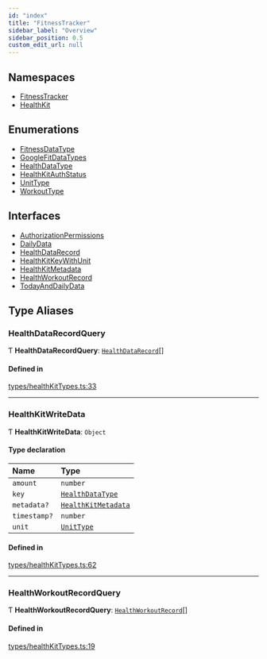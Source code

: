 ```yaml
---
id: "index"
title: "FitnessTracker"
sidebar_label: "Overview"
sidebar_position: 0.5
custom_edit_url: null
---
```


## Namespaces

- [FitnessTracker](namespaces/FitnessTracker.md)
- [HealthKit](namespaces/HealthKit.md)

## Enumerations

- [FitnessDataType](enums/FitnessDataType.md)
- [GoogleFitDataTypes](enums/GoogleFitDataTypes.md)
- [HealthDataType](enums/HealthDataType.md)
- [HealthKitAuthStatus](enums/HealthKitAuthStatus.md)
- [UnitType](enums/UnitType.md)
- [WorkoutType](enums/WorkoutType.md)

## Interfaces

- [AuthorizationPermissions](interfaces/AuthorizationPermissions.md)
- [DailyData](interfaces/DailyData.md)
- [HealthDataRecord](interfaces/HealthDataRecord.md)
- [HealthKitKeyWithUnit](interfaces/HealthKitKeyWithUnit.md)
- [HealthKitMetadata](interfaces/HealthKitMetadata.md)
- [HealthWorkoutRecord](interfaces/HealthWorkoutRecord.md)
- [TodayAndDailyData](interfaces/TodayAndDailyData.md)

## Type Aliases

### HealthDataRecordQuery

Ƭ **HealthDataRecordQuery**: [`HealthDataRecord`](interfaces/HealthDataRecord.md)[]

#### Defined in

[types/healthKitTypes.ts:33](https://github.com/rn-fitness-tracker/rn-fitness-tracker/blob/a4a790c/src/types/healthKitTypes.ts#L33)

___

### HealthKitWriteData

Ƭ **HealthKitWriteData**: `Object`

#### Type declaration

| Name | Type |
| :------ | :------ |
| `amount` | `number` |
| `key` | [`HealthDataType`](enums/HealthDataType.md) |
| `metadata?` | [`HealthKitMetadata`](interfaces/HealthKitMetadata.md) |
| `timestamp?` | `number` |
| `unit` | [`UnitType`](enums/UnitType.md) |

#### Defined in

[types/healthKitTypes.ts:62](https://github.com/rn-fitness-tracker/rn-fitness-tracker/blob/a4a790c/src/types/healthKitTypes.ts#L62)

___

### HealthWorkoutRecordQuery

Ƭ **HealthWorkoutRecordQuery**: [`HealthWorkoutRecord`](interfaces/HealthWorkoutRecord.md)[]

#### Defined in

[types/healthKitTypes.ts:19](https://github.com/rn-fitness-tracker/rn-fitness-tracker/blob/a4a790c/src/types/healthKitTypes.ts#L19)
